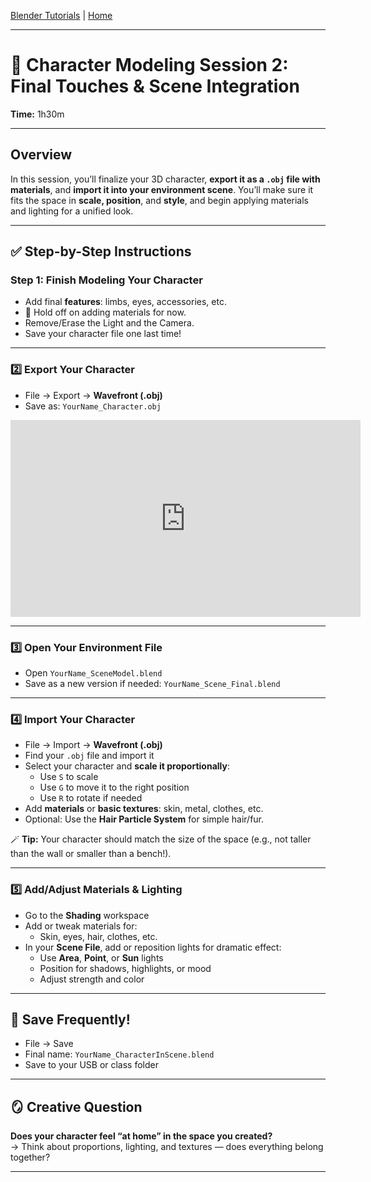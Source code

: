 [Blender Tutorials](README.md) | [Home](../../README.md)

-------------------------------------------------------------------------------

# 👾 Character Modeling Session 2: Final Touches & Scene Integration
**Time:** 1h30m

---

## Overview

In this session, you’ll finalize your 3D character, **export it as a `.obj` file with materials**, and **import it into your environment scene**. You’ll make sure it fits the space in **scale, position**, and **style**, and begin applying materials and lighting for a unified look.

---

## ✅ Step-by-Step Instructions

### Step 1: Finish Modeling Your Character

- Add final **features**: limbs, eyes, accessories, etc.
- 🛑 Hold off on adding materials for now.
- Remove/Erase the Light and the Camera.
- Save your character file one last time!

---

### 2️⃣ Export Your Character

- File → Export → **Wavefront (.obj)**  
- Save as: `YourName_Character.obj`

<iframe width="560" height="315" src="https://www.youtube.com/embed/0-uCRr6NOFI?si=AFioUkVWksMotQ1p" title="YouTube video player" frameborder="0" allow="accelerometer; autoplay; clipboard-write; encrypted-media; gyroscope; picture-in-picture; web-share" referrerpolicy="strict-origin-when-cross-origin" allowfullscreen></iframe>

---

### 3️⃣ Open Your Environment File

- Open `YourName_SceneModel.blend`  
- Save as a new version if needed: `YourName_Scene_Final.blend`

---

### 4️⃣ Import Your Character

- File → Import → **Wavefront (.obj)**  
- Find your `.obj` file and import it  
- Select your character and **scale it proportionally**:
  - Use `S` to scale  
  - Use `G` to move it to the right position  
  - Use `R` to rotate if needed
- Add **materials** or **basic textures**: skin, metal, clothes, etc.  
- Optional: Use the **Hair Particle System** for simple hair/fur.  

🪄 **Tip:** Your character should match the size of the space (e.g., not taller than the wall or smaller than a bench!).

---

### 5️⃣ Add/Adjust Materials & Lighting

- Go to the **Shading** workspace  
- Add or tweak materials for:
  - Skin, eyes, hair, clothes, etc.  
- In your **Scene File**, add or reposition lights for dramatic effect:
  - Use **Area**, **Point**, or **Sun** lights  
  - Position for shadows, highlights, or mood
  - Adjust strength and color

---

## 💾 Save Frequently!

- File → Save  
- Final name: `YourName_CharacterInScene.blend`  
- Save to your USB or class folder

---

## 🪞 Creative Question

**Does your character feel “at home” in the space you created?**  
→ Think about proportions, lighting, and textures — does everything belong together?


---
